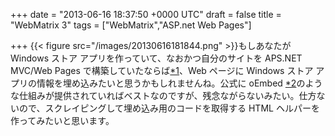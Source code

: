 
+++
date = "2013-06-16 18:37:50 +0000 UTC"
draft = false
title = "WebMatrix 3"
tags = ["WebMatrix","ASP.net Web Pages"]

+++
{{< figure src="/images/20130616181844.png"  >}}もしあなたが Windows ストア アプリを作っていて、なおかつ自分のサイトを APS.NET MVC/Web Pages で構築していたならば<a href="#f-a90bc3c5" name="fn-a90bc3c5" title="そんなやつおんのか？">*1</a>、Web ページに Windows ストア アプリの情報を埋め込みたいと思うかもしれませんね。公式に oEmbed <a href="#f-928f5a5c" name="fn-928f5a5c" title="http://oembed.com/">*2</a>のような仕組みが提供されていればベストなのですが、残念ながらないみたい。仕方ないので、スクレイピングして埋め込み用のコードを取得する HTML ヘルパーを作ってみたいと思います。

